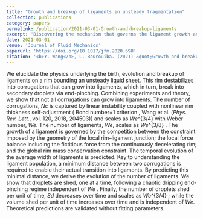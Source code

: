 ```yaml
---
title: "Growth and breakup of ligaments in unsteady fragmentation"
collection: publications
category: papers
permalink: /publication/2021-03-01-Growth-and-breakup-ligaments
excerpt: 'Discovering the mechanism that governs the ligament growth and breakup on destabilized rim during fluid fragmentation'
date: 2021-03-01
venue: 'Journal of Fluid Mechanics'
paperurl: 'https://doi.org/10.1017/jfm.2020.698'
citation: '<b>Y. Wang</b>, L. Bourouiba. (2021) &quot;Growth and breakup of ligaments in unsteady fragmentation.&quot; <i>Journal of Fluid Mechanics</i>, <b>910</b>, A39.'
---
```


We elucidate the physics underlying the birth, evolution and breakup of ligaments on a rim bounding an unsteady liquid sheet. This rim destabilizes into corrugations that can grow into ligaments, which in turn, break into secondary droplets via end-pinching. Combining experiments and theory, we show that not all corrugations can grow into ligaments. The number of corrugations, <i>Nc</i> is captured by linear instability coupled with nonlinear rim thickness self-adjustment ( Bond number=1 criterion , Wang et al. (<i>Phys. Rev. Lett.</i>, vol. 120, 2018, 204503)) and scales as <i>We</i>^{3/4}  with Weber number, <i>We</i>. The number of ligaments, <i>We</i>, scales as <i>We</i>^{3/8} . The growth of a ligament is governed by the competition between the constraint imposed by the geometry of the local rim–ligament junction; the local force balance including the fictitious force from the continuously decelerating rim; and the global rim mass conservation constraint. The temporal evolution of the average width of ligaments is predicted. Key to understanding the ligament population, a minimum distance between two corrugations is required to enable their actual transition into ligaments. By predicting this minimal distance, we derive the evolution of the number of ligaments. We show that droplets are shed, one at a time, following a chaotic dripping end-pinching regime independent of <i>We</i> . Finally, the number of droplets shed per unit of time, <i>Sd</i> decreases over time and scales as <i>We</i>^{3/4} ; while the volume shed per unit of time increases over time and is independent of <i>We</i>. Theoretical predictions are validated without fitting parameters.
